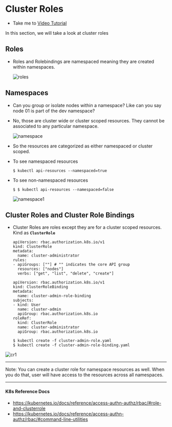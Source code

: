 # Cluster Roles

- Take me to [Video Tutorial](https://kodekloud.com/topic/cluster-roles/)

In this section, we will take a look at cluster roles

## Roles

- Roles and Rolebindings are namespaced meaning they are created within namespaces.
  
  ![roles](../../images/roles.PNG)

## Namespaces

- Can you group or isolate nodes within  a namespace? Like can you say node 01 is part of the dev namespace?
  
 - No, those are cluster wide or cluster scoped resources. They cannot be associated to any particular namespace.
  
    ![namespace](../../images/namespace.PNG)
- So the resources are categorized as either namespaced or cluster scoped.
- To see namespaced resources
  
  ```
  $ kubectl api-resources --namespaced=true
  ```
- To see non-namespaced resources
  
  ```
  $ $ kubectl api-resources --namespaced=false
  ```
  
  ![namespace1](../../images/namespace1.PNG)

## Cluster Roles and Cluster Role Bindings

- Cluster Roles are roles except they are for a cluster scoped resources. Kind as **`ClusterRole`**
  
  ```
  apiVersion: rbac.authorization.k8s.io/v1
  kind: ClusterRole
  metadata:
    name: cluster-administrator
  rules:
  - apiGroups: [""] # "" indicates the core API group
    resources: ["nodes"]
    verbs: ["get", "list", "delete", "create"]
  ```
  
  ```
  apiVersion: rbac.authorization.k8s.io/v1
  kind: ClusterRoleBinding
  metadata:
    name: cluster-admin-role-binding
  subjects:
  - kind: User
    name: cluster-admin
    apiGroup: rbac.authorization.k8s.io
  roleRef:
    kind: ClusterRole
    name: cluster-administrator
    apiGroup: rbac.authorization.k8s.io
  ```
  
  ```
  $ kubectl create -f cluster-admin-role.yaml
  $ kubectl create -f cluster-admin-role-binding.yaml
  ```

![cr1](../../images/cr1.PNG)

---

Note: You can create a cluster role for namespace resources as well. When you do that, user will have access to the resources across all namespaces.

---

#### K8s Reference Docs

- https://kubernetes.io/docs/reference/access-authn-authz/rbac/#role-and-clusterrole
- https://kubernetes.io/docs/reference/access-authn-authz/rbac/#command-line-utilities

